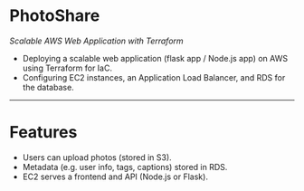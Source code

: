 # PhotoShare
*Scalable AWS Web Application with Terraform*

- Deploying a scalable web application (flask app / Node.js app) on AWS using Terraform for IaC.
- Configuring EC2 instances, an Application Load Balancer, and RDS for the database.

---

# Features
- Users can upload photos (stored in S3).
- Metadata (e.g. user info, tags, captions) stored in RDS.
- EC2 serves a frontend and API (Node.js or Flask).
